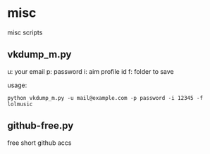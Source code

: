 misc
====

misc scripts

## vkdump_m.py

u: your email
p: password
i: aim profile id
f: folder to save

usage:

	python vkdump_m.py -u mail@example.com -p password -i 12345 -f lolmusic


## github-free.py

free short github accs